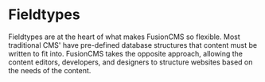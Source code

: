 # Fieldtypes

Fieldtypes are at the heart of what makes FusionCMS so flexible. Most traditional CMS' have pre-defined database structures that content must be written to fit into. FusionCMS takes the opposite approach, allowing the content editors, developers, and designers to structure websites based on the needs of the content.
